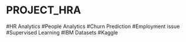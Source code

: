 # PROJECT_HRA
#HR Analytics  #People Analytics  #Churn Prediction  #Employment issue  #Supervised Learning  #IBM Datasets  #Kaggle
